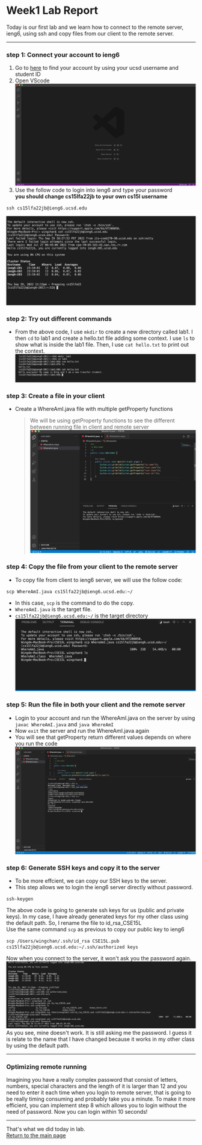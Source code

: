 # **Week1 Lab Report**

Today is our first lab and we learn how to connect to the remote server, ieng6, using ssh and copy files from our client to the remote server.

---

### **step 1: Connect your account to ieng6**

1. Go to [here](https://sdacs.ucsd.edu/~icc/index.php) to find your account by using your ucsd username and student ID
2. Open VScode
   ![image](lab-report-1-week-1-images/vscode.png)
3. Use the follow code to login into ieng6 and type your password\
   **you should change cs15lfa22jb to your own cs15l username**

```
ssh cs15lfa22jb@ieng6.ucsd.edu
```

![image](lab-report-1-week-1-images/login.png)

### **step 2: Try out different commands**

- From the above code, I use `mkdir` to create a new directory called lab1. I then `cd` to lab1 and create a hello.txt file adding some context. I use `ls` to show what is inside the lab1 file. Then, I use `cat hello.txt` to print out the context.
  ![image](lab-report-1-week-1-images/try.png)

### **step 3: Create a file in your client**

- Create a WhereAmI.java file with multiple getProperty functions
  > We will be using getProperty functions to see the different between running file in client and remote server
  > ![image](lab-report-1-week-1-images/create_file.png)

### **step 4: Copy the file from your client to the remote server**

- To copy file from client to ieng6 server, we will use the follow code:

```
scp WhereAmI.java cs15lfa22jb@ieng6.ucsd.edu:~/
```

- In this case, `scp` is the command to do the copy.
- `WhereAmI.java` is the target file.
- `cs15lfa22jb@ieng6.ucsd.edu:~/` is the target directory
  ![image](lab-report-1-week-1-images/copy_file.png)

### **step 5: Run the file in both your client and the remote server**

- Login to your account and run the WhereAmI.java on the server by using `javac WhereAmI.java` and `java WhereAmI`
- Now `exit` the server and run the WhereAmI.java again
- You will see that getProperty return different values depends on where you run the code
  ![image](lab-report-1-week-1-images/run_file.png)

### **step 6: Generate SSH keys and copy it to the server**

- To be more effcient, we can copy our SSH keys to the server.
- This step allows we to login the ieng6 server directly without password.

```
ssh-keygen
```

The above code is going to generate ssh keys for us (public and private keys). In my case, I have already generated keys for my other class using the default path. So, I rename the file to id_rsa_CSE15L\
Use the same command `scp` as previous to copy our public key to ieng6

```
scp /Users/wingchan/.ssh/id_rsa CSE15L.pub cs15lfa22jb@ieng6.ucsd.edu:~/.ssh/authorized keys
```

Now when you connect to the server, it won't ask you the password again.\
![image](lab-report-1-week-1-images/ssh_keys.png)
As you see, mine doesn't work. It is still asking me the password. I guess it is relate to the name that I have changed because it works in my other class by using the default path.

---

### **Optimizing remote running**

Imagining you have a really complex password that consist of letters, numbers, special characters and the length of it is larger than 12 and you need to enter it each time when you login to remote server, that is going to be really timing consuming and probably take you a minute. To make it more efficient, you can implement step 8 which allows you to login without the need of password. Now you can login within 10 seconds!

---

That's what we did today in lab.\
[Return to the main page](index.md)
